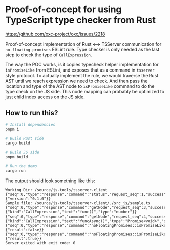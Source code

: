 # Proof-of-concept for using TypeScript type checker from Rust

https://github.com/oxc-project/oxc/issues/2218

Proof-of-concept implementation of Rust <--> TSServer communication for `no-floating-promises` ESLint rule.
Type checker is only needed as the last step to check the type of `CallExpression`.

The way the POC works, is it copies typecheck helper implementation for `isPromiseLike` from ESLint, and exposes that as a command in `tsserver` style protocol.
To actually implement the rule, we would traverse the Rust AST until we reach expression we need to check.
And then pass the location and type of the AST node to `isPromiseLike` command to do the type check on the JS side.
This node mapping can probably be optimized to just child index access on the JS side.

## How to run this?

```bash
# Install dependencies
pnpm i

# Build Rust side
cargo build

# Build JS side
pnpm build

# Run the demo
cargo run
```

The output should look something like this:
```
Working Dir: /source/js-tools/tsserver-client
{"seq":0,"type":"response","command":"status","request_seq":1,"success":true,"body":{"version":"0.1.0"}}
Sample file: /source/js-tools/tsserver-client/./src_js/sample.ts
{"seq":0,"type":"response","command":"getNode","request_seq":3,"success":true,"body":{"kind":"CallExpression","text":"func()","type":"number"}}
{"seq":0,"type":"response","command":"getNode","request_seq":4,"success":true,"body":{"kind":"CallExpression","text":"funcAsync()","type":"Promise<void>","symbol":"Promise"}}
{"seq":0,"type":"response","command":"noFloatingPromises::isPromiseLike","request_seq":5,"success":true,"body":{"result":false}}
{"seq":0,"type":"response","command":"noFloatingPromises::isPromiseLike","request_seq":6,"success":true,"body":{"result":true}}
Server exited with exit code: 0
```
